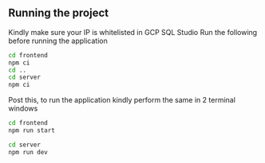 ## Running the project
Kindly make sure your IP is whitelisted in GCP SQL Studio
Run the following before running the application
```Bash
cd frontend
npm ci
cd ..
cd server
npm ci
```

Post this, to run the application kindly perform the same in 2 terminal windows

```Bash
cd frontend
npm run start
```
```Bash
cd server
npm run dev
```
